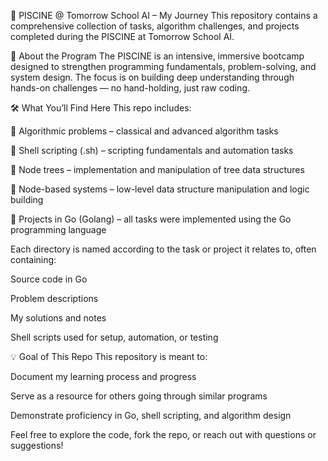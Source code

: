 🧠 PISCINE @ Tomorrow School AI – My Journey
This repository contains a comprehensive collection of tasks, algorithm challenges, and projects completed during the PISCINE at Tomorrow School AI.

🏫 About the Program
The PISCINE is an intensive, immersive bootcamp designed to strengthen programming fundamentals, problem-solving, and system design. The focus is on building deep understanding through hands-on challenges — no hand-holding, just raw coding.

🛠️ What You’ll Find Here
This repo includes:

🧮 Algorithmic problems – classical and advanced algorithm tasks

📂 Shell scripting (.sh) – scripting fundamentals and automation tasks

🌳 Node trees – implementation and manipulation of tree data structures

🧱 Node-based systems – low-level data structure manipulation and logic building

🚀 Projects in Go (Golang) – all tasks were implemented using the Go programming language

Each directory is named according to the task or project it relates to, often containing:

Source code in Go

Problem descriptions

My solutions and notes

Shell scripts used for setup, automation, or testing

💡 Goal of This Repo
This repository is meant to:

Document my learning process and progress

Serve as a resource for others going through similar programs

Demonstrate proficiency in Go, shell scripting, and algorithm design

Feel free to explore the code, fork the repo, or reach out with questions or suggestions!
